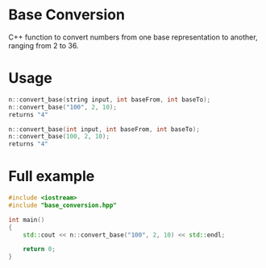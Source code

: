 # Base Conversion
C++ function to convert numbers from one base representation to another, ranging from 2 to 36.

# Usage
```cpp
n::convert_base(string input, int baseFrom, int baseTo);
n::convert_base("100", 2, 10);
returns "4"

n::convert_base(int input, int baseFrom, int baseTo);
n::convert_base(100, 2, 10);
returns "4"
```

# Full example
```cpp
#include <iostream>
#include "base_conversion.hpp"

int main()
{
    std::cout << n::convert_base("100", 2, 10) << std::endl;

    return 0;
}
```
